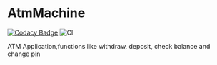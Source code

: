 # AtmMachine

[![Codacy Badge](https://api.codacy.com/project/badge/Grade/85f7e4368d864fc1b87ae31f9d3a817e)](https://app.codacy.com/manual/99002469/AtmMachine?utm_source=github.com&utm_medium=referral&utm_content=99002469/AtmMachine&utm_campaign=Badge_Grade_Dashboard)
![CI](https://github.com/99002469/AtmMachine/workflows/CI/badge.svg)

ATM Application,functions like withdraw, deposit, check balance and change pin
